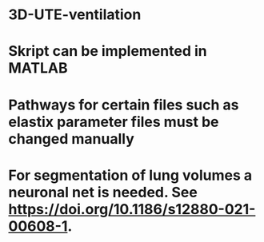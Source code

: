 # 3D-UTE-ventilation

# Skript can be implemented in MATLAB

# Pathways for certain files such as elastix parameter files must be changed manually 

# For segmentation of lung volumes a neuronal net is needed. See https://doi.org/10.1186/s12880-021-00608-1. 

